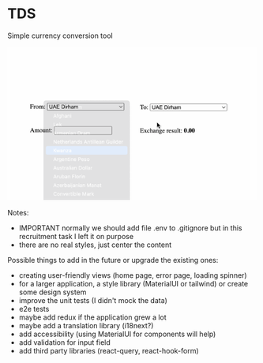 # TDS

Simple currency conversion tool

![](https://github.com/KarolGrydz/tds/blob/main/tds.gif)

Notes:

- IMPORTANT normally we should add file .env to .gitignore but in this recruitment task I left it on purpose
- there are no real styles, just center the content

Possible things to add in the future or upgrade the existing ones:

- creating user-friendly views (home page, error page, loading spinner)
- for a larger application, a style library (MaterialUI or tailwind) or create some design system
- improve the unit tests (I didn't mock the data)
- e2e tests
- maybe add redux if the application grew a lot
- maybe add a translation library (i18next?)
- add accessibility (using MaterialUI for components will help)
- add validation for input field
- add third party libraries (react-query, react-hook-form)
